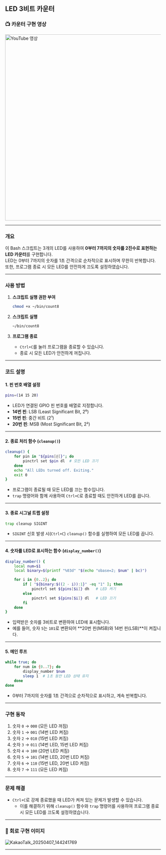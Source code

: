 

## LED 3비트 카운터 

### 📺 카운터 구현 영상
<a href="https://youtu.be/cY8pAI3HAAY">
    <img src="https://img.youtube.com/vi/cY8pAI3HAAY/0.jpg" alt="YouTube 영상" width="600">
</a>

---

### 개요
이 Bash 스크립트는 3개의 LED를 사용하여 **0부터 7까지의 숫자를 2진수로 표현하는 LED 카운터**를 구현합니다.  
LED는 0부터 7까지의 숫자를 1초 간격으로 순차적으로 표시하며 무한히 반복합니다.  
또한, 프로그램 종료 시 모든 LED를 안전하게 끄도록 설정하였습니다.  

---

### 사용 방법

1. **스크립트 실행 권한 부여**
   ```bash
   chmod +x ~/bin/count8
   ```
   
2. **스크립트 실행**
   ```bash
   ~/bin/count8
   ```
   
3. **프로그램 종료**
   - `Ctrl+C`를 눌러 프로그램을 종료할 수 있습니다.  
   - 종료 시 모든 LED가 안전하게 꺼집니다.  

---

### 코드 설명

#### 1. 핀 번호 배열 설정
```bash
pins=(14 15 20)
```
- LED가 연결된 GPIO 핀 번호를 배열로 지정합니다.  
- **14번 핀**: LSB (Least Significant Bit, 2⁰)  
- **15번 핀**: 중간 비트 (2¹)  
- **20번 핀**: MSB (Most Significant Bit, 2²)  

---

#### 2. 종료 처리 함수 (`cleanup()`)
```bash
cleanup() {
    for pin in "${pins[@]}"; do
        pinctrl set $pin dl  # 모든 LED 끄기
    done
    echo "All LEDs turned off. Exiting."
    exit 0
}
```
- 프로그램이 종료될 때 모든 LED를 끄는 함수입니다.  
- `trap` 명령어와 함께 사용하여 `Ctrl+C`로 종료할 때도 안전하게 LED를 끕니다.  

---

#### 3. 종료 시그널 트랩 설정
```bash
trap cleanup SIGINT
```
- `SIGINT` 신호 발생 시(`Ctrl+C`) `cleanup()` 함수를 실행하여 모든 LED를 끕니다.  

---

#### 4. 숫자를 LED로 표시하는 함수 (`display_number()`)
```bash
display_number() {
    local num=$1
    local binary=$(printf "%03d" "$(echo "obase=2; $num" | bc)")

    for i in {0..2}; do
        if [ "${binary:$((2 - i)):1}" -eq "1" ]; then
            pinctrl set ${pins[$i]} dh   # LED 켜기
        else
            pinctrl set ${pins[$i]} dl   # LED 끄기
        fi
    done
}
```
- 입력받은 숫자를 3비트로 변환하여 LED에 표시합니다.  
- 예를 들어, 숫자 `5`는 `101`로 변환되어 **20번 핀(MSB)와 14번 핀(LSB)**이 켜집니다.  

---

#### 5. 메인 루프
```bash
while true; do
    for num in {0..7}; do
        display_number $num
        sleep 1  # 1초 동안 LED 상태 유지
    done
done
```
- 0부터 7까지의 숫자를 1초 간격으로 순차적으로 표시하고, 계속 반복합니다.  

---

### 구현 동작
1. 숫자 `0` → `000` (모든 LED 꺼짐)  
2. 숫자 `1` → `001` (14번 LED 켜짐)  
3. 숫자 `2` → `010` (15번 LED 켜짐)  
4. 숫자 `3` → `011` (14번 LED, 15번 LED 켜짐)  
5. 숫자 `4` → `100` (20번 LED 켜짐)  
6. 숫자 `5` → `101` (14번 LED, 20번 LED 켜짐)  
7. 숫자 `6` → `110` (15번 LED, 20번 LED 켜짐)  
8. 숫자 `7` → `111` (모든 LED 켜짐)  

---

### 문제 해결
- `Ctrl+C`로 강제 종료했을 때 LED가 켜져 있는 문제가 발생할 수 있습니다.  
  - 이를 해결하기 위해 `cleanup()` 함수와 `trap` 명령어를 사용하여 프로그램 종료 시 모든 LED를 끄도록 설정하였습니다.  

---

### 📸 회로 구현 이미지
![KakaoTalk_20250407_144241769](https://github.com/iji-09/Assign04/blob/main/KakaoTalk_20250407_144241769.png)

---
